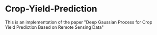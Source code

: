 # Crop-Yield-Prediction
This is an implementation of the paper "Deep Gaussian Process for Crop Yield Prediction Based on Remote Sensing Data"
